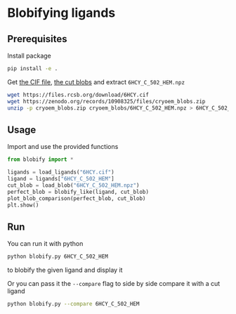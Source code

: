 # Blobifying ligands
## Prerequisites
Install package
```sh
pip install -e .
```

Get [the CIF file](https://www.rcsb.org/structure/6HCY), [the cut blobs](https://zenodo.org/records/10908325) and extract `6HCY_C_502_HEM.npz`
```sh
wget https://files.rcsb.org/download/6HCY.cif
wget https://zenodo.org/records/10908325/files/cryoem_blobs.zip
unzip -p cryoem_blobs.zip cryoem_blobs/6HCY_C_502_HEM.npz > 6HCY_C_502_HEM.npz
```

## Usage
Import and use the provided functions
```python
from blobify import *

ligands = load_ligands("6HCY.cif")
ligand = ligands["6HCY_C_502_HEM"]
cut_blob = load_blob("6HCY_C_502_HEM.npz")
perfect_blob = blobify_like(ligand, cut_blob)
plot_blob_comparison(perfect_blob, cut_blob)
plt.show()
```

## Run
You can run it with python
```sh
python blobify.py 6HCY_C_502_HEM
```
to blobify the given ligand and display it

Or you can pass it the `--compare` flag to side by side
compare it with a cut ligand
```sh
python blobify.py --compare 6HCY_C_502_HEM
```

